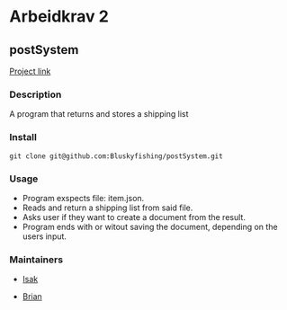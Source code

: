 # Arbeidkrav 2

## postSystem
[Project link](https://github.com/Bluskyfishing/postSystem)

### Description
A program that returns and stores a shipping list

### Install
```git clone git@github.com:Bluskyfishing/postSystem.git ```

### Usage
- Program exspects file: item.json.
- Reads and return a shipping list from said file.
- Asks user if they want to create a document from the result.
- Program ends with or witout saving the document, depending on the users input.

### Maintainers

- [Isak](https://github.com/Bluskyfishing)

- [Brian](https://github.com/BrianHenriksen)
